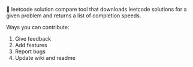 🚀 leetcode solution compare tool that downloads leetcode solutions for a given problem and returns a list of completion speeds. 

Ways you can contribute:

1. Give feedback
2. Add features
3. Report bugs
4. Update wiki and readme



